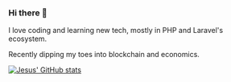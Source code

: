 ### Hi there 👋 

I love coding and learning new tech, mostly in PHP and Laravel's ecosystem.

Recently dipping my toes into blockchain and economics.

[![Jesus' GitHub stats](https://github-readme-stats.vercel.app/api?username=jbaron-mx&show_icons=true&theme=dracula)](https://github.com/jbaron-mx)
